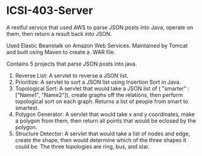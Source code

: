 # ICSI-403-Server
A restful service that used AWS to parse JSON posts into Java, operate on them, then return a result back into JSON.

Used Elastic Beanstalk on Amazon Web Services.
Maintained by Tomcat and built using Maven to create a .WAR file.

Contains 5 projects that parse JSON posts into java.
1) Reverse List: A servlet to reverse a JSON list.
2) Prioritize: A servlet to sort a JSON list using Insertion Sort in Java.
3) Topological Sort: A servlet that would take a JSON list of ( "smarter" : ["Name1", "Name2"]), create graphs
off the relations, then perform topological sort on each graph. Returns a list of people from smart to smartest.
4) Polygon Generator: A servlet that would take x and y coordinates, make a polygon from them, then return all points that
would be eclosed by the polygon.
5) Structure Detector: A servlet that would take a list of nodes and edge, create the shape, then would determine which
of the three shapes it could be. The three topologies are ring, bus, and star.
